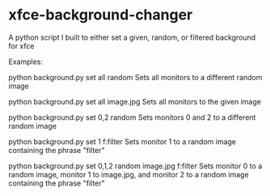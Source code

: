 # xfce-background-changer
A python script I built to either set a given, random, or filtered background for xfce

Examples:

python background.py set all random
Sets all monitors to a different random image

python background.py set all image.jpg
Sets all monitors to the given image

python background.py set 0,2 random
Sets monitors 0 and 2 to a different random image

python background.py set 1 f:filter
Sets monitor 1 to a random image containing the phrase "filter"

python background.py set 0,1,2 random image.jpg f:filter
Sets monitor 0 to a random image, monitor 1 to image.jpg, and monitor 2 to a random image containing the phrase "filter"
